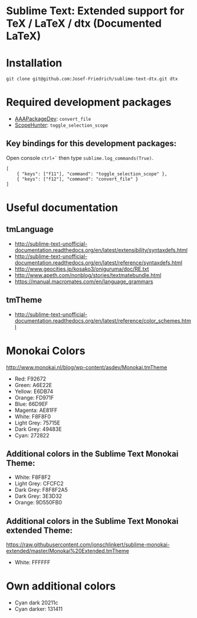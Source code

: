 # Sublime Text: Extended support for TeX / LaTeX / dtx (Documented LaTeX)

# Installation

    git clone git@github.com:Josef-Friedrich/sublime-text-dtx.git dtx

# Required development packages

* [AAAPackageDev](https://github.com/SublimeText/AAAPackageDev): `convert_file`
* [ScopeHunter](https://github.com/facelessuser/ScopeHunter): `toggle_selection_scope`

## Key bindings for this development packages:

Open console `` ctrl+` `` then type `sublime.log_commands(True)`.

    [
        { "keys": ["f11"], "command": "toggle_selection_scope" },
        { "keys": ["f12"], "command": "convert_file" }
    ]

# Useful documentation

## tmLanguage

* http://sublime-text-unofficial-documentation.readthedocs.org/en/latest/extensibility/syntaxdefs.html
* http://sublime-text-unofficial-documentation.readthedocs.org/en/latest/reference/syntaxdefs.html
* http://www.geocities.jp/kosako3/oniguruma/doc/RE.txt
* http://www.apeth.com/nonblog/stories/textmatebundle.html
* https://manual.macromates.com/en/language_grammars

## tmTheme

* http://sublime-text-unofficial-documentation.readthedocs.org/en/latest/reference/color_schemes.html

# Monokai Colors 

http://www.monokai.nl/blog/wp-content/asdev/Monokai.tmTheme

* Red: F92672
* Green: A6E22E
* Yellow: E6DB74
* Orange: FD971F
* Blue: 66D9EF
* Magenta: AE81FF
* White: F8F8F0
* Light Grey: 75715E
* Dark Grey: 49483E
* Cyan: 272822

## Additional colors in the Sublime Text Monokai Theme:

* White: F8F8F2
* Light Grey: CFCFC2
* Dark Grey: F8F8F2A5
* Dark Grey: 3E3D32
* Orange:  9D550FB0

## Additional colors in the Sublime Text Monokai extended Theme:

https://raw.githubusercontent.com/jonschlinkert/sublime-monokai-extended/master/Monokai%20Extended.tmTheme

* White: FFFFFF

# Own additional colors

* Cyan dark 20211c
* Cyan darker: 131411





